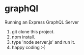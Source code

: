 # graphQl

Running an Express GraphQL Server
1. git clone this project.
2. npm install.
3. type 'node server.js' and run it.
4. happy coding :-)
